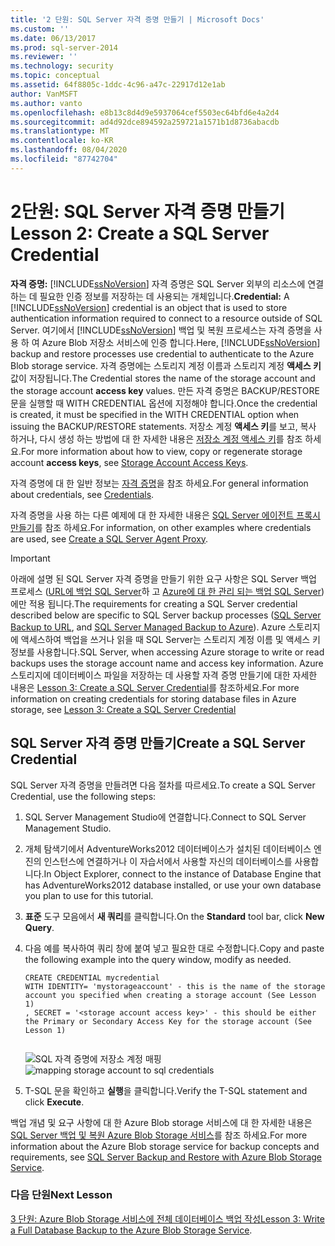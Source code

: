 ```yaml
---
title: '2 단원: SQL Server 자격 증명 만들기 | Microsoft Docs'
ms.custom: ''
ms.date: 06/13/2017
ms.prod: sql-server-2014
ms.reviewer: ''
ms.technology: security
ms.topic: conceptual
ms.assetid: 64f8805c-1ddc-4c96-a47c-22917d12e1ab
author: VanMSFT
ms.author: vanto
ms.openlocfilehash: e8b13c8d4d9e5937064cef5503ec64bfd6e4a2d4
ms.sourcegitcommit: ad4d92dce894592a259721a1571b1d8736abacdb
ms.translationtype: MT
ms.contentlocale: ko-KR
ms.lasthandoff: 08/04/2020
ms.locfileid: "87742704"
---
```

# <a name="lesson-2-create-a-sql-server-credential"></a><span data-ttu-id="842ff-102">2단원: SQL Server 자격 증명 만들기</span><span class="sxs-lookup"><span data-stu-id="842ff-102">Lesson 2: Create a SQL Server Credential</span></span>
  <span data-ttu-id="842ff-103">**자격 증명:** [!INCLUDE[ssNoVersion](../includes/ssnoversion-md.md)] 자격 증명은 SQL Server 외부의 리소스에 연결하는 데 필요한 인증 정보를 저장하는 데 사용되는 개체입니다.</span><span class="sxs-lookup"><span data-stu-id="842ff-103">**Credential:** A [!INCLUDE[ssNoVersion](../includes/ssnoversion-md.md)] credential is an object that is used to store authentication information required to connect to a resource outside of SQL Server.</span></span>  <span data-ttu-id="842ff-104">여기에서 [!INCLUDE[ssNoVersion](../includes/ssnoversion-md.md)] 백업 및 복원 프로세스는 자격 증명을 사용 하 여 Azure Blob 저장소 서비스에 인증 합니다.</span><span class="sxs-lookup"><span data-stu-id="842ff-104">Here, [!INCLUDE[ssNoVersion](../includes/ssnoversion-md.md)] backup and restore processes use credential to authenticate to the Azure Blob storage service.</span></span> <span data-ttu-id="842ff-105">자격 증명에는 스토리지 계정 이름과 스토리지 계정 **액세스 키** 값이 저장됩니다.</span><span class="sxs-lookup"><span data-stu-id="842ff-105">The Credential stores the name of the storage account and the storage account **access key** values.</span></span> <span data-ttu-id="842ff-106">만든 자격 증명은 BACKUP/RESTORE 문을 실행할 때 WITH CREDENTIAL 옵션에 지정해야 합니다.</span><span class="sxs-lookup"><span data-stu-id="842ff-106">Once the credential is created, it must be specified in the WITH CREDENTIAL option when issuing the BACKUP/RESTORE statements.</span></span> <span data-ttu-id="842ff-107">저장소 계정 **액세스 키**를 보고, 복사 하거나, 다시 생성 하는 방법에 대 한 자세한 내용은 [저장소 계정 액세스 키](https://msdn.microsoft.com/library/windowsazure/hh531566.aspx)를 참조 하세요.</span><span class="sxs-lookup"><span data-stu-id="842ff-107">For more information about how to view, copy or regenerate storage account **access keys**, see [Storage Account Access Keys](https://msdn.microsoft.com/library/windowsazure/hh531566.aspx).</span></span>  
  
 <span data-ttu-id="842ff-108">자격 증명에 대 한 일반 정보는 [자격 증명](../relational-databases/security/authentication-access/credentials-database-engine.md)을 참조 하세요.</span><span class="sxs-lookup"><span data-stu-id="842ff-108">For general information about credentials, see [Credentials](../relational-databases/security/authentication-access/credentials-database-engine.md).</span></span>  
  
 <span data-ttu-id="842ff-109">자격 증명을 사용 하는 다른 예제에 대 한 자세한 내용은 [SQL Server 에이전트 프록시 만들기](../ssms/agent/create-a-sql-server-agent-proxy.md)를 참조 하세요.</span><span class="sxs-lookup"><span data-stu-id="842ff-109">For information, on other examples where credentials are used, see [Create a SQL Server Agent Proxy](../ssms/agent/create-a-sql-server-agent-proxy.md).</span></span>  
  
> [!IMPORTANT]  
>  <span data-ttu-id="842ff-110">아래에 설명 된 SQL Server 자격 증명을 만들기 위한 요구 사항은 SQL Server 백업 프로세스 ([URL에 백업 SQL Server](../relational-databases/backup-restore/sql-server-backup-to-url.md)하 고 [Azure에 대 한 관리 되는 백업 SQL Server](../relational-databases/backup-restore/sql-server-managed-backup-to-microsoft-azure.md))에만 적용 됩니다.</span><span class="sxs-lookup"><span data-stu-id="842ff-110">The requirements for creating a SQL Server credential described below are specific to SQL Server backup processes ([SQL Server Backup to URL](../relational-databases/backup-restore/sql-server-backup-to-url.md), and [SQL Server Managed  Backup to Azure](../relational-databases/backup-restore/sql-server-managed-backup-to-microsoft-azure.md)).</span></span> <span data-ttu-id="842ff-111">Azure 스토리지에 액세스하여 백업을 쓰거나 읽을 때 SQL Server는 스토리지 계정 이름 및 액세스 키 정보를 사용합니다.</span><span class="sxs-lookup"><span data-stu-id="842ff-111">SQL Server, when accessing Azure storage to write or read backups uses the storage account name and access key information.</span></span>  <span data-ttu-id="842ff-112">Azure 스토리지에 데이터베이스 파일을 저장하는 데 사용할 자격 증명 만들기에 대한 자세한 내용은 [Lesson 3: Create a SQL Server Credential](../relational-databases/lesson-2-create-a-sql-server-credential-using-a-shared-access-signature.md)를 참조하세요.</span><span class="sxs-lookup"><span data-stu-id="842ff-112">For more information on creating credentials for storing database files in Azure storage, see [Lesson 3: Create a SQL Server Credential](../relational-databases/lesson-2-create-a-sql-server-credential-using-a-shared-access-signature.md)</span></span>  
  
## <a name="create-a-sql-server-credential"></a><span data-ttu-id="842ff-113">SQL Server 자격 증명 만들기</span><span class="sxs-lookup"><span data-stu-id="842ff-113">Create a SQL Server Credential</span></span>  
 <span data-ttu-id="842ff-114">SQL Server 자격 증명을 만들려면 다음 절차를 따르세요.</span><span class="sxs-lookup"><span data-stu-id="842ff-114">To create a SQL Server Credential, use the following steps:</span></span>  
  
1.  <span data-ttu-id="842ff-115">SQL Server Management Studio에 연결합니다.</span><span class="sxs-lookup"><span data-stu-id="842ff-115">Connect to SQL Server Management Studio.</span></span>  
  
2.  <span data-ttu-id="842ff-116">개체 탐색기에서 AdventureWorks2012 데이터베이스가 설치된 데이터베이스 엔진의 인스턴스에 연결하거나 이 자습서에서 사용할 자신의 데이터베이스를 사용합니다.</span><span class="sxs-lookup"><span data-stu-id="842ff-116">In Object Explorer, connect to the instance of Database Engine that has AdventureWorks2012 database installed, or use your own database you plan to use for this tutorial.</span></span>  
  
3.  <span data-ttu-id="842ff-117">**표준** 도구 모음에서 **새 쿼리**를 클릭합니다.</span><span class="sxs-lookup"><span data-stu-id="842ff-117">On the **Standard** tool bar, click **New Query**.</span></span>  
  
4.  <span data-ttu-id="842ff-118">다음 예를 복사하여 쿼리 창에 붙여 넣고 필요한 대로 수정합니다.</span><span class="sxs-lookup"><span data-stu-id="842ff-118">Copy and paste the following example into the query window, modify as needed.</span></span>  
  
    ```  
    CREATE CREDENTIAL mycredential   
    WITH IDENTITY= 'mystorageaccount' - this is the name of the storage account you specified when creating a storage account (See Lesson 1)   
    , SECRET = '<storage account access key>' - this should be either the Primary or Secondary Access Key for the storage account (See Lesson 1)  
  
    ```  
  
     <span data-ttu-id="842ff-119">![SQL 자격 증명에 저장소 계정 매핑](../../2014/tutorials/media/backuptocloud-storage-credential-mapping.gif "SQL 자격 증명에 저장소 계정 매핑")</span><span class="sxs-lookup"><span data-stu-id="842ff-119">![mapping storage account to sql credentials](../../2014/tutorials/media/backuptocloud-storage-credential-mapping.gif "mapping storage account to sql credentials")</span></span>  
  
5.  <span data-ttu-id="842ff-120">T-SQL 문을 확인하고 **실행**을 클릭합니다.</span><span class="sxs-lookup"><span data-stu-id="842ff-120">Verify the T-SQL statement and click **Execute**.</span></span>  
  
 <span data-ttu-id="842ff-121">백업 개념 및 요구 사항에 대 한 Azure Blob storage 서비스에 대 한 자세한 내용은 [SQL Server 백업 및 복원 Azure Blob Storage 서비스](../relational-databases/backup-restore/sql-server-backup-and-restore-with-microsoft-azure-blob-storage-service.md)를 참조 하세요.</span><span class="sxs-lookup"><span data-stu-id="842ff-121">For more information about the Azure Blob storage service for backup concepts and requirements, see [SQL Server Backup and Restore with Azure Blob Storage Service](../relational-databases/backup-restore/sql-server-backup-and-restore-with-microsoft-azure-blob-storage-service.md).</span></span>  
  
### <a name="next-lesson"></a><span data-ttu-id="842ff-122">다음 단원</span><span class="sxs-lookup"><span data-stu-id="842ff-122">Next Lesson</span></span>  
 <span data-ttu-id="842ff-123">[3 단원: Azure Blob Storage 서비스에 전체 데이터베이스 백업 작성](../../2014/tutorials/lesson-3-write-a-full-database-backup-to-the-windows-azure-blob-storage-service.md)</span><span class="sxs-lookup"><span data-stu-id="842ff-123">[Lesson 3: Write a Full Database Backup to the Azure Blob Storage Service](../../2014/tutorials/lesson-3-write-a-full-database-backup-to-the-windows-azure-blob-storage-service.md).</span></span>  
  
  
